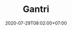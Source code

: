 ---
title     : Gantri
thumbnail : gantri
address   : https://gantri.com
sitemap   : false
date      : 2020-07-29T08:02:00+07:00
---